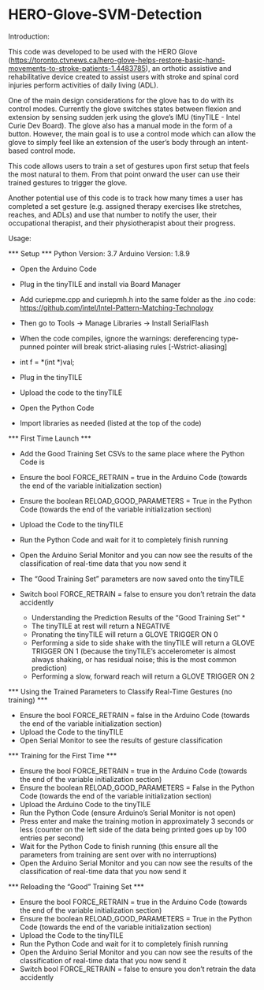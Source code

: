 # HERO-Glove-SVM-Detection

Introduction: 

This code was developed to be used with the HERO Glove (https://toronto.ctvnews.ca/hero-glove-helps-restore-basic-hand-movements-to-stroke-patients-1.4483785), an orthotic assistive and rehabilitative device created to assist users with stroke and spinal cord injuries perform activities of daily living (ADL).

One of the main design considerations for the glove has to do with its control modes. Currently the glove switches states between flexion and extension by sensing sudden jerk using the glove’s IMU (tinyTILE - Intel Curie Dev Board). The glove also has a manual mode in the form of a button. However, the main goal is to use a control mode which can allow the glove to simply feel like an extension of the user’s body through an intent-based control mode. 

This code allows users to train a set of gestures upon first setup that feels the most natural to them. From that point onward the user can use their trained gestures to trigger the glove. 

Another potential use of this code is to track how many times a user has completed a set gesture (e.g. assigned therapy exercises like stretches, reaches, and ADLs) and use that number to notify the user, their occupational therapist, and their physiotherapist about their progress. 

Usage:

*** Setup ***
Python Version: 3.7
Arduino Version: 1.8.9

- Open the Arduino Code
- Plug in the tinyTILE and install via Board Manager
- Add curiepme.cpp and curiepmh.h into the same folder as the .ino code: https://github.com/intel/Intel-Pattern-Matching-Technology
- Then go to Tools -> Manage Libraries -> Install SerialFlash
- When the code compiles, ignore the warnings: dereferencing type-punned pointer will break strict-aliasing rules [-Wstrict-aliasing]
- int f = *(int *)val;
- Plug in the tinyTILE
- Upload the code to the tinyTILE

- Open the Python Code
- Import libraries as needed (listed at the top of the code)

*** First Time Launch ***

- Add the Good Training Set CSVs to the same place where the Python Code is
- Ensure the bool FORCE_RETRAIN = true in the Arduino Code (towards the end of the variable initialization section)
- Ensure the boolean RELOAD_GOOD_PARAMETERS = True in the Python Code (towards the end of the variable initialization section)
- Upload the Code to the tinyTILE
- Run the Python Code and wait for it to completely finish running
- Open the Arduino Serial Monitor and you can now see the results of the classification of real-time data that you now send it
- The “Good Training Set” parameters are now saved onto the tinyTILE
- Switch bool FORCE_RETRAIN = false to ensure you don’t retrain the data accidently

  * Understanding the Prediction Results of the “Good Training Set” *
  - The tinyTILE at rest will return a NEGATIVE
  - Pronating the tinyTILE will return a GLOVE TRIGGER ON 0
  - Performing a side to side shake with the tinyTILE will return a GLOVE TRIGGER ON 1 (because the tinyTILE’s accelerometer is almost always shaking, or has residual noise; this is the most common prediction)
  - Performing a slow, forward reach will return a GLOVE TRIGGER ON 2

*** Using the Trained Parameters to Classify Real-Time Gestures (no training) ***

- Ensure the bool FORCE_RETRAIN = false in the Arduino Code (towards the end of the variable initialization section)
- Upload the Code to the tinyTILE
- Open Serial Monitor to see the results of gesture classification

*** Training for the First Time ***

- Ensure the bool FORCE_RETRAIN = true in the Arduino Code (towards the end of the variable initialization section)
- Ensure the boolean RELOAD_GOOD_PARAMETERS = False in the Python Code (towards the end of the variable initialization section)
- Upload the Arduino Code to the tinyTILE
- Run the Python Code (ensure Arduino’s Serial Monitor is not open)
- Press enter and make the training motion in approximately 3 seconds or less (counter on the left side of the data being printed goes up by 100 entries per second)
- Wait for the Python Code to finish running (this ensure all the parameters from training are sent over with no interruptions)
- Open the Arduino Serial Monitor and you can now see the results of the classification of real-time data that you now send it

*** Reloading the “Good” Training Set ***

- Ensure the bool FORCE_RETRAIN = true in the Arduino Code (towards the end of the variable initialization section)
- Ensure the boolean RELOAD_GOOD_PARAMETERS = True in the Python Code (towards the end of the variable initialization section)
- Upload the Code to the tinyTILE
- Run the Python Code and wait for it to completely finish running
- Open the Arduino Serial Monitor and you can now see the results of the classification of real-time data that you now send it
- Switch bool FORCE_RETRAIN = false to ensure you don’t retrain the data accidently
